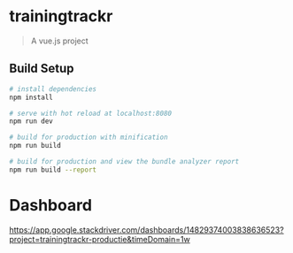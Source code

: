 # trainingtrackr

> A vue.js project

## Build Setup

``` bash
# install dependencies
npm install

# serve with hot reload at localhost:8080
npm run dev

# build for production with minification
npm run build

# build for production and view the bundle analyzer report
npm run build --report
```

# Dashboard
https://app.google.stackdriver.com/dashboards/14829374003838636523?project=trainingtrackr-productie&timeDomain=1w